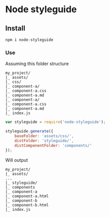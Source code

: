 # Node styleguide

## Install
```
npm i node-styleguide
```

### Use
Assuming this folder structure
```
my_project/
|_ assets/
|_ css/
|_ component-a/
|_ component-a.css
|_ component-a.md
|_ component-a/
|_ component-a.css
|_ component-a.md
|_ index.js
```
```js
var styleguide = require('node-styleguide');

styleguide.generate({
	baseFolder: 'assets/css/',
	distFolder: 'styleguide/',
	distComponentFolder: 'components/'
});
```
Will output
```
my_project/
|_ assets/
...
|_ styleguide/
|_ components
|_ component-a
|_ component-a.html
|_ component-b
|_ component-b.html
|_ index.js
```
